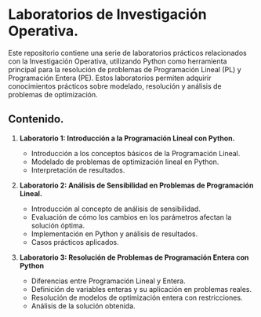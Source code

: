 # Laboratorios de Investigación Operativa.
Este repositorio contiene una serie de laboratorios prácticos relacionados con la Investigación Operativa, utilizando Python como herramienta principal para la resolución de problemas de Programación Lineal (PL) y Programación Entera (PE). Estos laboratorios permiten adquirir conocimientos prácticos sobre modelado, resolución y análisis de problemas de optimización.

## Contenido.
1. **Laboratorio 1: Introducción a la Programación Lineal con Python.**
    - Introducción a los conceptos básicos de la Programación Lineal.
    - Modelado de problemas de optimización lineal en Python.
    - Interpretación de resultados.

2. **Laboratorio 2: Análisis de Sensibilidad en Problemas de Programación Lineal.**
    - Introducción al concepto de análisis de sensibilidad.
    - Evaluación de cómo los cambios en los parámetros afectan la solución óptima.
    - Implementación en Python y análisis de resultados.
    - Casos prácticos aplicados.

3. **Laboratorio 3: Resolución de Problemas de Programación Entera con Python**
    - Diferencias entre Programación Lineal y Entera.
    - Definición de variables enteras y su aplicación en problemas reales.
    - Resolución de modelos de optimización entera con restricciones.
    - Análisis de la solución obtenida.
